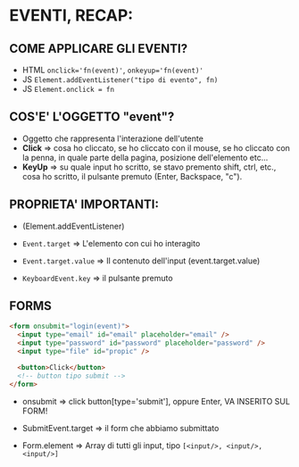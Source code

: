 # EVENTI, RECAP:

## COME APPLICARE GLI EVENTI?

- HTML `onclick='fn(event)'`, `onkeyup='fn(event)'`
- JS `Element.addEventListener("tipo di evento", fn)`
- JS `Element.onclick = fn`

## COS'E' L'OGGETTO "event"?

- Oggetto che rappresenta l'interazione dell'utente
- **Click** => cosa ho cliccato, se ho cliccato con il mouse, se ho cliccato con la penna, in quale parte della pagina, posizione dell'elemento etc...
- **KeyUp** => su quale input ho scritto, se stavo premento shift, ctrl, etc., cosa ho scritto, il pulsante premuto (Enter, Backspace, "c").

## PROPRIETA' IMPORTANTI:

- (Element.addEventListener)

- `Event.target` => L'elemento con cui ho interagito
- `Event.target.value` => Il contenuto dell'input (event.target.value)
- `KeyboardEvent.key` => il pulsante premuto

## FORMS

```html
<form onsubmit="login(event)">
  <input type="email" id="email" placeholder="email" />
  <input type="password" id="password" placeholder="password" />
  <input type="file" id="propic" />

  <button>Click</button>
  <!-- button tipo submit -->
</form>
```

- onsubmit => click button[type='submit'], oppure Enter, VA INSERITO SUL FORM!

- SubmitEvent.target => il form che abbiamo submittato
- Form.element => Array di tutti gli input, tipo `[<input/>, <input/>, <input/>]`
